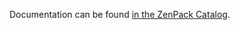 Documentation can be found [in the ZenPack Catalog](https://www.zenoss.com/product/zenpacks/calculated-performance).

